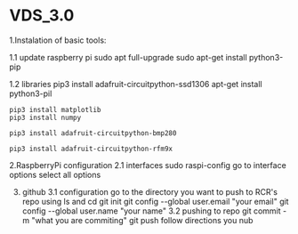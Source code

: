 # VDS_3.0
1.Instalation of basic tools:

  1.1 update raspberry pi
    sudo apt full-upgrade
    sudo apt-get install python3-pip

  1.2 libraries
    pip3 install adafruit-circuitpython-ssd1306
    apt-get install python3-pil

    pip3 install matplotlib
    pip3 install numpy

    pip3 install adafruit-circuitpython-bmp280 

    pip3 install adafruit-circuitpython-rfm9x

2.RaspberryPi configuration
  2.1 interfaces
    sudo raspi-config
    go to interface options
    select all options

3. github
  3.1 configuration
    go to the directory you want to push to RCR's repo using ls and cd
    git init
    git config --global user.email "your email"
    git config --global user.name "your name"
  3.2 pushing to repo
    git commit -m "what you are commiting"
    git push
      follow directions you nub
